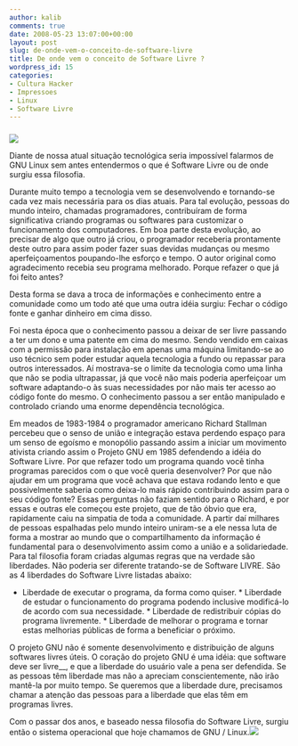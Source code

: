 ```yaml
---
author: kalib
comments: true
date: 2008-05-23 13:07:00+00:00
layout: post
slug: de-onde-vem-o-conceito-de-software-livre
title: De onde vem o conceito de Software Livre ?
wordpress_id: 15
categories:
- Cultura Hacker
- Impressoes
- Linux
- Software Livre
---
```


### 







[![](http://2.bp.blogspot.com/_5kfJplBiYy0/SDbByXYArLI/AAAAAAAAAC8/85vq870Fl7c/s320/gnu.jpg)](http://2.bp.blogspot.com/_5kfJplBiYy0/SDbByXYArLI/AAAAAAAAAC8/85vq870Fl7c/s1600-h/gnu.jpg)  

Diante de nossa atual situação tecnológica seria impossível falarmos de GNU Linux sem antes entendermos o que é Software Livre ou de onde surgiu essa filosofia.




  

Durante muito tempo a tecnologia vem se desenvolvendo e tornando-se cada vez mais necessária para os dias atuais. Para tal evolução, pessoas do mundo inteiro, chamadas programadores, contribuíram de forma significativa criando programas ou softwares para customizar o funcionamento dos computadores. Em boa parte desta evolução, ao precisar de algo que outro já criou, o programador receberia prontamente deste outro para assim poder fazer suas devidas mudanças ou mesmo aperfeiçoamentos poupando-lhe esforço e tempo. O autor original como agradecimento recebia seu programa melhorado. Porque refazer o que já foi feito antes?  

  

Desta forma se dava a troca de informações e conhecimento entre a comunidade como um todo até que uma outra idéia surgiu: Fechar o código fonte e ganhar dinheiro em cima disso.




Foi nesta época que o conhecimento passou a deixar de ser livre passando a ter um dono e uma patente em cima do mesmo. Sendo vendido em caixas com a permissão para instalação em apenas uma máquina limitando-se ao uso técnico sem poder estudar aquela tecnologia a fundo ou repassar para outros interessados. Aí mostrava-se o limite da tecnologia como uma linha que não se podia ultrapassar, já que você não mais poderia aperfeiçoar um software adaptando-o às suas necessidades por não mais ter acesso ao código fonte do mesmo. O conhecimento passou a ser então manipulado e controlado criando uma enorme dependência tecnológica.




Em meados de 1983-1984 o programador americano Richard Stallman percebeu que o senso de união e integração estava perdendo espaço para um senso de egoísmo e monopólio passando assim a iniciar um movimento ativista criando assim o Projeto GNU em 1985 defendendo a idéia do Software Livre. Por que refazer todo um programa quando você tinha programas parecidos com o que você queria desenvolver? Por que não ajudar em um programa que você achava que estava rodando lento e que possivelmente saberia como deixa-lo mais rápido contribuindo assim para o seu código fonte? Essas perguntas não faziam sentido para o Richard, e por essas e outras ele começou este projeto, que de tão óbvio que era, rapidamente caiu na simpatia de toda a comunidade. A partir daí milhares de pessoas espalhadas pelo mundo inteiro uniram-se a ele nessa luta de forma a mostrar ao mundo que o compartilhamento da informação é fundamental para o desenvolvimento assim como a união e a solidariedade. Para tal filosofia foram criadas algumas regras que na verdade são liberdades. Não poderia ser diferente tratando-se de Software LIVRE. São as 4 liberdades do Software Livre listadas abaixo:




* Liberdade de executar o programa, da forma como quiser. * Liberdade de estudar o funcionamento do programa podendo inclusive modificá-lo de acordo com sua necessidade. * Liberdade de redistribuir cópias do programa livremente. * Liberdade de melhorar o programa e tornar estas melhorias públicas de forma a beneficiar o próximo.




O projeto GNU não é somente desenvolvimento e distribuição de alguns softwares livres úteis. O coração do projeto GNU é uma idéia: que software deve ser livre__, e que a liberdade do usuário vale a pena ser defendida. Se as pessoas têm liberdade mas não a apreciam conscientemente, não irão mantê-la por muito tempo. Se queremos que a liberdade dure, precisamos chamar a atenção das pessoas para a liberdade que elas têm em programas livres.




Com o passar dos anos, e baseado nessa filosofia do Software Livre, surgiu então o sistema operacional que hoje chamamos de GNU / Linux.[![](http://img376.imageshack.us/img376/8000/userbar635980sd7.gif)](http://img376.imageshack.us/img376/8000/userbar635980sd7.gif)










